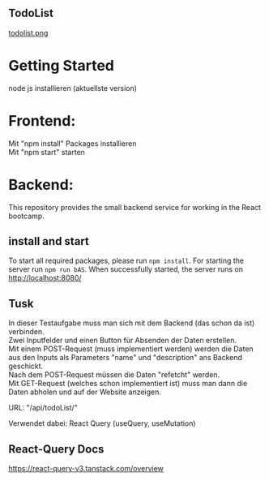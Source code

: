 ## TodoList

[todolist.png](https://postimg.cc/G4GThL2m)

# Getting Started
node js installieren (aktuellste version)

# Frontend:
Mit "npm install" Packages installieren <br />
Mit "npm start" starten

# Backend:
This repository provides the small backend service for working in the React bootcamp.

## install and start
To start all required packages, please run `npm install`. For starting the server run `npm run bAS`.
When successfully started, the server runs on [http://localhost:8080/](http://localhost:8080/)

## Tusk

In dieser Testaufgabe muss man sich mit dem Backend (das schon da ist) verbinden. <br />
Zwei Inputfelder und einen Button für Absenden der Daten erstellen. <br />
Mit einem POST-Request (muss implementiert werden) werden die Daten aus den Inputs als Parameters "name" und "description" ans Backend geschickt. <br />
Nach dem POST-Request müssen die Daten "refetcht" werden. <br />
Mit GET-Request (welches schon implementiert ist) muss man dann die Daten abholen und auf der Website anzeigen. <br />

URL: "/api/todoList/"

Verwendet dabei: React Query (useQuery, useMutation)

## React-Query Docs
https://react-query-v3.tanstack.com/overview
